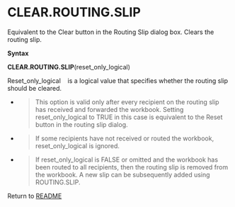 # CLEAR.ROUTING.SLIP

Equivalent to the Clear button in the Routing Slip dialog box. Clears
the routing slip.

**Syntax**

**CLEAR.ROUTING.SLIP**(reset\_only\_logical)

Reset\_only\_logical&nbsp;&nbsp;&nbsp;&nbsp;is a logical value that
specifies whether the routing slip should be cleared.

  - > This option is valid only after every recipient on the routing
    > slip has received and forwarded the workbook. Setting
    > reset\_only\_logical to TRUE in this case is equivalent to the
    > Reset button in the routing slip dialog.

  - > If some recipients have not received or routed the workbook,
    > reset\_only\_logical is ignored.

  - > If reset\_only\_logical is FALSE or omitted and the workbook has
    > been routed to all recipients, then the routing slip is removed
    > from the workbook. A new slip can be subsequently added using
    > ROUTING.SLIP.



Return to [README](README.md#C)

